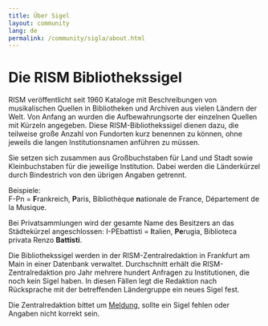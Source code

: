 ```yaml
---
title: Über Sigel
layout: community
lang: de
permalink: /community/sigla/about.html
---
```


# Die RISM Bibliothekssigel

RISM veröffentlicht seit 1960 Kataloge mit Beschreibungen von musikalischen Quellen in Bibliotheken und Archiven aus vielen Ländern der Welt. Von Anfang an wurden die Aufbewahrungsorte der einzelnen Quellen mit Kürzeln angegeben. Diese RISM-Bibliothekssigel dienen dazu, die teilweise große Anzahl von Fundorten kurz benennen zu können, ohne jeweils die langen Institutionsnamen anführen zu müssen.

Sie setzen sich zusammen aus Großbuchstaben für Land und Stadt sowie Kleinbuchstaben für die jeweilige Institution. Dabei werden die Länderkürzel durch Bindestrich von den übrigen Angaben getrennt.

Beispiele:\
F-Pn = **F**rankreich, **P**aris, Bibliothèque **n**ationale de France, Département de la Musique.

Bei Privatsammlungen wird der gesamte Name des Besitzers an das Städtekürzel angeschlossen:
I-PEbattisti = **I**talien, **Pe**rugia, Biblioteca privata Renzo **Battisti**.

Die Bibliothekssigel werden in der RISM-Zentralredaktion in Frankfurt am Main in einer Datenbank verwaltet. Durchschnitt erhält die RISM-Zentralredaktion pro Jahr mehrere hundert Anfragen zu Institutionen, die noch kein Sigel haben. In diesen Fällen legt die Redaktion nach Rücksprache mit der betreffenden Ländergruppe ein neues Sigel fest.

Die Zentralredaktion bittet um [Meldung](mailto:contact@rism.info), sollte ein Sigel fehlen oder Angaben nicht korrekt sein. 
